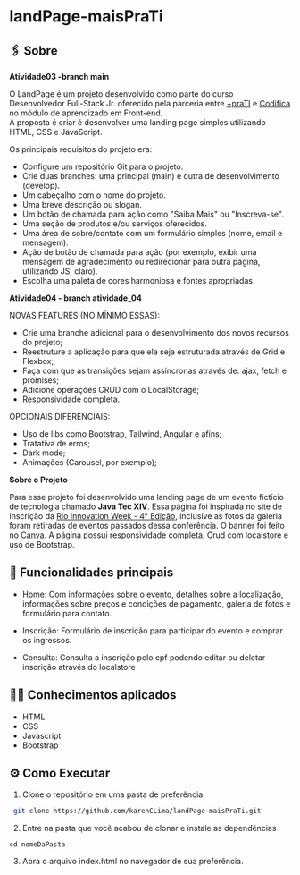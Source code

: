 # landPage-maisPraTi
## :paperclips: Sobre

**Atividade03 -branch main**

O LandPage  é um projeto desenvolvido como parte do curso Desenvolvedor Full-Stack Jr. oferecido pela parceria entre [+praTI](https://www.maisprati.com.br/) e [Codifica](https://www.codificaedu.com.br/) no módulo de aprendizado em Front-end.<br>
A proposta é criar é desenvolver uma landing page simples utilizando HTML, CSS e JavaScript.  

Os principais requisitos do projeto era:
- Configure um repositório Git para o projeto.
- Crie duas branches: uma principal (main) e outra de desenvolvimento (develop).
- Um cabeçalho com o nome do projeto.
- Uma breve descrição ou slogan.
- Um botão de chamada para ação como "Saiba Mais" ou "Inscreva-se".
- Uma seção de produtos e/ou serviços oferecidos.
- Uma área de sobre/contato com um formulário simples (nome, email e mensagem).
- Ação de botão de chamada para ação (por exemplo, exibir uma mensagem de agradecimento ou redirecionar para outra página, utilizando JS, claro).
- Escolha uma paleta de cores harmoniosa e fontes apropriadas.

**Atividade04 - branch atividade_04**  

NOVAS FEATURES (NO MÍNIMO ESSAS):
- Crie uma branche adicional para o desenvolvimento dos novos recursos do projeto;
- Reestruture a aplicação para que ela seja estruturada através de Grid e Flexbox;
- Faça com que as transições sejam assíncronas através de: ajax, fetch e promises;
- Adicione operações CRUD com o LocalStorage;
- Responsividade completa.


OPCIONAIS DIFERENCIAIS:
- Uso de libs como Bootstrap, Tailwind, Angular e afins;
- Tratativa de erros;
- Dark mode;
- Animações (Carousel, por exemplo);

**Sobre o Projeto**

Para esse projeto foi desenvolvido uma landing page de um evento fictício de tecnologia chamado **Java Tec XIV**. Essa página foi inspirada no site de inscrição da  [Rio Innovation Week - 4° Edição](https://www.sympla.com.br/evento/rio-innovation-week-4-edicao/2421228?d=RIW2024&utm_source=google&utm_medium=cpc&utm_campaign=marktech_gads_search_riw2024_nonbrand_tecnologia&utm_content=evento-tecnologia&utm_term=evento-tecnologia&gad_source=1&gclid=Cj0KCQjwpZWzBhC0ARIsACvjWRPS5f7bvdxUA4oRgbF7BOJ1U6uKPjVuqQJTB_pnihATEZ5Y4rgu69saAptgEALw_wcB&referrer=www.google.com), inclusive as fotos da galeria foram retiradas de eventos passados dessa conferência. O banner foi feito no [Canva](https://canva.com). A página possui responsividade completa, Crud com localstore e uso de Bootstrap.

## :pushpin: Funcionalidades principais

- Home: Com informações sobre o evento, detalhes sobre a localização, informações sobre preços e condições de pagamento, galeria de fotos e formulário para contato.

- Inscrição: Formulário de inscrição para participar do evento e comprar os ingressos.

- Consulta: Consulta a inscrição pelo cpf podendo editar ou deletar inscrição através do localstore


## :man_technologist: Conhecimentos aplicados
- HTML
- CSS
- Javascript
- Bootstrap

## ⚙️ Como Executar
1. Clone o repositório em uma pasta de preferência
  ```bash
   git clone https://github.com/karenCLima/landPage-maisPraTi.git
``` 
2. Entre na pasta que você acabou de clonar e instale as dependências
  ```
  cd nomeDaPasta
  ```
3. Abra o arquivo index.html no navegador de sua preferência.
